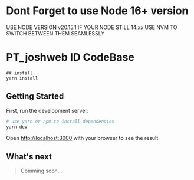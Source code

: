 # Dont Forget to use Node 16+ version

USE NODE VERSION v20.15.1
IF YOUR NODE STILL 14.xx USE NVM TO SWITCH BETWEEN THEM SEAMLESSLY

# PT_joshweb ID CodeBase

```
## install
yarn install
```

## Getting Started

First, run the development server:

```bash
# use yarn or npm to install dependencies
yarn dev
```

Open [http://localhost:3000](http://localhost:3000) with your browser to see the result.

## What's next

> Comming soon...
